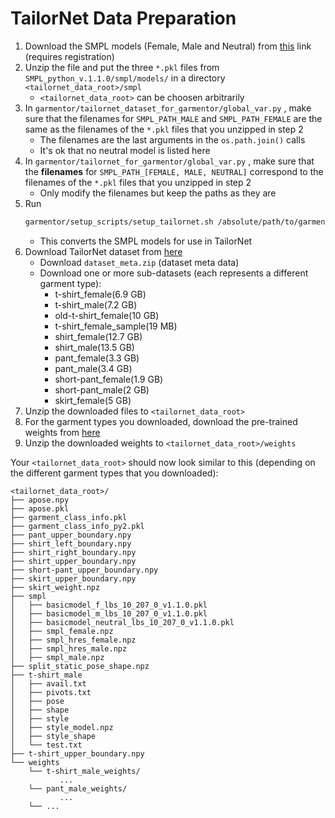 # TailorNet Data Preparation
1) Download the SMPL models (Female, Male and Neutral) from [this](https://smpl.is.tue.mpg.de/) link (requires registration)
2) Unzip the file and put the three `*.pkl` files from `SMPL_python_v.1.1.0/smpl/models/` in a directory `<tailornet_data_root>/smpl`
    * `<tailornet_data_root>` can be choosen arbitrarily
3) In `garmentor/tailornet_dataset_for_garmentor/global_var.py` , make sure that the filenames for `SMPL_PATH_MALE` and `SMPL_PATH_FEMALE` are the same as the filenames of the `*.pkl` files that you unzipped in step 2
    * The filenames are the last arguments in the `os.path.join()` calls
    * It's ok that no neutral model is listed here
4) In `garmentor/tailornet_for_garmentor/global_var.py` , make sure that the **filenames** for `SMPL_PATH_[FEMALE, MALE, NEUTRAL]` correspond to the filenames of the `*.pkl` files that you unzipped in step 2
    * Only modify the filenames but keep the paths as they are
5) Run
    ```bash
    garmentor/setup_scripts/setup_tailornet.sh /absolute/path/to/garmentor/directory <absolute_tailornet_data_root_dir>
    ```
    * This converts the SMPL models for use in TailorNet
6) Download TailorNet dataset from [here](https://nextcloud.mpi-klsb.mpg.de/index.php/s/W7a57iXRG9Yms6P)
    * Download `dataset_meta.zip` (dataset meta data)
    * Download one or more sub-datasets (each represents a different garment type):
        * t-shirt_female(6.9 GB)
        * t-shirt_male(7.2 GB)
        * old-t-shirt_female(10 GB)
        * t-shirt_female_sample(19 MB)
        * shirt_female(12.7 GB)
        * shirt_male(13.5 GB)
        * pant_female(3.3 GB)
        * pant_male(3.4 GB)
        * short-pant_female(1.9 GB)
        * short-pant_male(2 GB)
        * skirt_female(5 GB)
7) Unzip the downloaded files to `<tailornet_data_root>`
8) For the garment types you downloaded, download the pre-trained weights from [here](https://nextcloud.mpi-klsb.mpg.de/index.php/s/LTWJPcRt7gsgoss)
9) Unzip the downloaded weights to `<tailornet_data_root>/weights`

Your `<tailornet_data_root>` should now look similar to this (depending on the different garment types that you downloaded):

```
<tailornet_data_root>/
├── apose.npy
├── apose.pkl
├── garment_class_info.pkl
├── garment_class_info_py2.pkl
├── pant_upper_boundary.npy
├── shirt_left_boundary.npy
├── shirt_right_boundary.npy
├── shirt_upper_boundary.npy
├── short-pant_upper_boundary.npy
├── skirt_upper_boundary.npy
├── skirt_weight.npz
├── smpl
│   ├── basicmodel_f_lbs_10_207_0_v1.1.0.pkl
│   ├── basicmodel_m_lbs_10_207_0_v1.1.0.pkl
│   ├── basicmodel_neutral_lbs_10_207_0_v1.1.0.pkl
│   ├── smpl_female.npz
│   ├── smpl_hres_female.npz
│   ├── smpl_hres_male.npz
│   ├── smpl_male.npz
├── split_static_pose_shape.npz
├── t-shirt_male
│   ├── avail.txt
│   ├── pivots.txt
│   ├── pose
│   ├── shape
│   ├── style
│   ├── style_model.npz
│   ├── style_shape
│   └── test.txt
├── t-shirt_upper_boundary.npy
└── weights
    └── t-shirt_male_weights/
           ...
    └── pant_male_weights/
           ...
    └── ...
```
